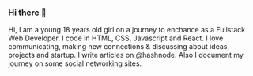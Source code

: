 ### Hi there 👋

Hi, I am a young 18 years old girl on a journey to enchance as a Fullstack Web Developer.
I code in HTML, CSS, Javascript and React.
I love communicating, making new connections & discussing about ideas, projects and startup.
I write articles on @hashnode. 
Also I document my journey on some social networking sites.
